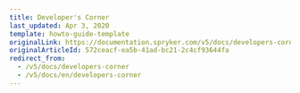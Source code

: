 ```yaml
---
title: Developer's Corner
last_updated: Apr 3, 2020
template: howto-guide-template
originalLink: https://documentation.spryker.com/v5/docs/developers-corner
originalArticleId: 572ceacf-ea5b-41ad-bc21-2c4cf93644fa
redirect_from:
  - /v5/docs/developers-corner
  - /v5/docs/en/developers-corner
---
```



